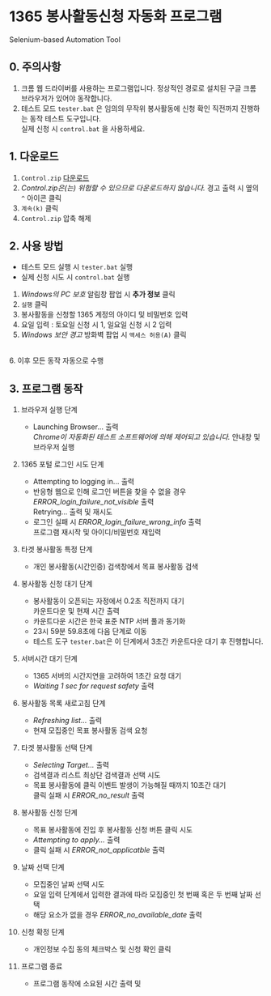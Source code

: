 # 1365 봉사활동신청 자동화 프로그램
Selenium-based Automation Tool

## 0. 주의사항
1. 크롬 웹 드라이버를 사용하는 프로그램입니다. 정상적인 경로로 설치된 구글 크롬 브라우저가 있어야 동작합니다.
2. 테스트 모드 `tester.bat` 은 임의의 무작위 봉사활동에 신청 확인 직전까지 진행하는 동작 테스트 도구입니다.  
실제 신청 시 `control.bat` 을 사용하세요.


## 1. 다운로드

1. `Control.zip` [다운로드](https://github.com/luftaquila/Web-Automation/releases/tag/v1.1.0)
2. *Control.zip은(는) 위험할 수 있으므로 다운로드하지 않습니다.* 경고 출력 시 옆의 `^` 아이콘 클릭
3. `계속(k)` 클릭
4. `Control.zip` 압축 해제

## 2. 사용 방법

* 테스트 모드 실행 시 `tester.bat` 실행
* 실제 신청 시도 시 `control.bat` 실행

1. *Windows의 PC 보호* 알림창 팝업 시 __추가 정보__ 클릭
2. `실행` 클릭
3. 봉사활동을 신청할 1365 계정의 아이디 및 비밀번호 입력
4. 요일 입력 : 토요일 신청 시 1, 일요일 신청 시 2 입력
5. *Windows 보안 경고* 방화벽 팝업 시 `액세스 허용(A)` 클릭  
<br>
6. 이후 모든 동작 자동으로 수행

## 3. 프로그램 동작
1. 브라우저 실행 단계
    * Launching Browser... 출력  
     *Chrome이 자동화된 테스트 소프트웨어에 의해 제어되고 있습니다.* 안내창 및 브라우저 실행
     
2. 1365 포털 로그인 시도 단계
    * Attempting to logging in... 출력  
    * 반응형 웹으로 인해 로그인 버튼을 찾을 수 없을 경우 *ERROR_login_failure_not_visible* 출력  
    Retrying... 출력 및 재시도
    * 로그인 실패 시 *ERROR_login_failure_wrong_info* 출력  
    프로그램 재시작 및 아이디/비밀번호 재입력  
    
3. 타겟 봉사활동 특정 단계
    * 개인 봉사활동(시간인증) 검색창에서 목표 봉사활동 검색  
    
4. 봉사활동 신청 대기 단계
    * 봉사활동이 오픈되는 자정에서 0.2초 직전까지 대기  
    카운트다운 및 현재 시간 출력
    * 카운트다운 시간은 한국 표준 NTP 서버 풀과 동기화  
    * 23시 59분 59.8초에 다음 단계로 이동  
    * 테스트 도구 `tester.bat`은 이 단계에서 3초간 카운트다운 대기 후 진행합니다. 

5. 서버시간 대기 단계
    * 1365 서버의 시간지연을 고려하여 1초간 요청 대기  
    * *Waiting 1 sec for request safety* 출력
    
6. 봉사활동 목록 새로고침 단계  
    * *Refreshing list...* 출력  
    * 현재 모집중인 목표 봉사활동 검색 요청  
 
7. 타겟 봉사활동 선택 단계  
    * *Selecting Target...* 출력  
    * 검색결과 리스트 최상단 검색결과 선택 시도  
    * 목표 봉사활동에 클릭 이벤트 발생이 가능해질 때까지 10초간 대기  
    클릭 실패 시 *ERROR_no_result* 출력
    
8. 봉사활동 신청 단계  
    * 목표 봉사활동에 진입 후 봉사활동 신청 버튼 클릭 시도  
    * *Attempting to apply...* 출력
    * 클릭 실패 시 *ERROR_not_applicatble* 출력
    
9. 날짜 선택 단계 
    * 모집중인 날짜 선택 시도  
    * 요일 입력 단계에서 입력한 결과에 따라 모집중인 첫 번째 혹은 두 번째 날짜 선택  
    * 해당 요소가 없을 경우 *ERROR_no_available_date* 출력
    
10. 신청 확정 단계
    * 개인정보 수집 동의 체크박스 및 신청 확인 클릭  
    
11. 프로그램 종료
    * 프로그램 동작에 소요된 시간 출력 및 
